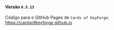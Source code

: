 #### Versão `0.5.13`

Código para o GitHub Pages de `Cards of KeyForge`: https://cardsofkeyforge.github.io

